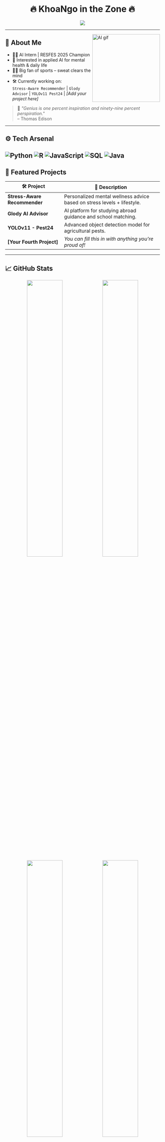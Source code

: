 <h1 align="center">🔥 KhoaNgo in the Zone 🔥</h1>
<p align="center">
  <img src="https://readme-typing-svg.demolab.com?font=Fira+Code&pause=1000&color=FACC15&center=true&vCenter=true&width=500&lines=AI+Engineer+in+the+Making...;Glody+%7C+StressAI+%7C+YOLOv11+%7C+%E2%9C%94%EF%B8%8F;Code.+Sweat.+Repeat+%F0%9F%92%AA;Genius+is+1%25+inspiration+and+99%25+perspiration" />
</p>

---

<img align="right" alt="AI gif" src="https://media.giphy.com/media/v1.Y2lkPTc5MGI3NjExMjlxbDhvaXY2MmxsOGIxanV4ZW5iYjh6eXJra2E1eDk0ZXZpbjM2YSZlcD12MV9naWZzX3NlYXJjaCZjdD1n/Dh5q0sShxgp13DwrvG/giphy.gif" width="220" />

## 🧠 About Me

- 👨‍💻 AI Intern | RESFES 2025 Champion  
- 🧩 Interested in applied AI for mental health & daily life  
- 🏋️‍♂️ Big fan of sports – sweat clears the mind  
- 🛠️ Currently working on:  
  `Stress-Aware Recommender` | `Glody Advisor` | `YOLOv11 Pest24` | *[Add your project here]*

> 🧠 _"Genius is one percent inspiration and ninety-nine percent perspiration."_  
> – Thomas Edison

---

## ⚙️ Tech Arsenal

![Python](https://img.shields.io/badge/-Python-3776AB?logo=python&logoColor=white&style=flat) 
![R](https://img.shields.io/badge/-R-276DC3?logo=r&logoColor=white&style=flat) 
![JavaScript](https://img.shields.io/badge/-JavaScript-F7DF1E?logo=javascript&logoColor=white&style=flat) 
![SQL](https://img.shields.io/badge/-SQL-003B57?logo=postgresql&logoColor=white&style=flat) 
![Java](https://img.shields.io/badge/-Java-007396?logo=java&logoColor=white&style=flat)
---

## 🚀 Featured Projects

| 🛠️ Project | 🚀 Description |
|------------|----------------|
| **Stress-Aware Recommender** | Personalized mental wellness advice based on stress levels + lifestyle. |
| **Glody AI Advisor** | AI platform for studying abroad guidance and school matching. |
| **YOLOv11 - Pest24** | Advanced object detection model for agricultural pests. |
| **[Your Fourth Project]** | *You can fill this in with anything you're proud of!* |

---

## 📈 GitHub Stats

<p align="center">
  <img width="48%" src="https://github-readme-stats.vercel.app/api?username=khoango6804&show_icons=true&theme=radical" />
  <img width="48%" src="https://streak-stats.demolab.com?user=khoango6804&theme=radical&border_radius=8" />
</p>

<p align="center">
  <img width="48%" src="https://github-readme-stats.vercel.app/api/top-langs/?username=khoango6804&layout=donut&theme=radical" />
  <img width="48%" src="https://github-profile-trophy.vercel.app/?username=khoango6804&theme=darkhub&no-frame=true&margin-w=6" />
</p>

---

## 📊 Leetcode Stats
[![Leetcode Stats](https://leetcard.jacoblin.cool/lunovian?theme=dark&font=Fira+Code)](https://leetcode.com/lunovian)

---

## 🌱 Currently Growing In

- Fine-tuning LLMs (Qwen, Mistral, RWKV)
- MLOps with FastAPI, Docker & CI/CD
- AI systems for health, education, environment

---

## 🔗 Let's Connect

<p align="center">
  <a href="https://www.linkedin.com/in/qu%E1%BB%91c-anh-khoa-ng%C3%B4-548925308/"><img src="https://img.shields.io/badge/-LinkedIn-0A66C2?style=for-the-badge&logo=linkedin&logoColor=white"/></a>
  <a href="https://x.com/lunovian"><img src="https://img.shields.io/badge/-X-%231DA1F2?style=for-the-badge&logo=facebook&logoColor=white"/></a>
  <a href="https://lunovain.vercel.app/"><img src="https://img.shields.io/badge/-Portfolio-000?style=for-the-badge&logo=vercel&logoColor=white"/></a>
</p>

---

<p align="center">
  💪 Code. Sweat. Grow. Repeat.
</p>
